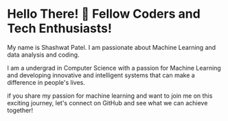 # Hello There! 👋 Fellow Coders and Tech Enthusiasts! 
My name is Shashwat Patel. I am passionate about Machine Learning and data analysis and coding.

I am a undergrad in Computer Science with a passion for Machine Learning and developing innovative and intelligent systems that can make a difference in people's lives. 

 if you share my passion for machine learning and want to join me on this exciting journey, let's connect on GitHub and see what we can achieve together!
